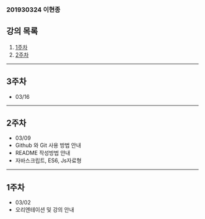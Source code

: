 ### 201930324 이현종

## 강의 목록
1. [1주차](https://github.com/Brem0827/23-React1)
2. [2주차](https://github.com/Brem0827/23-React1/tree/main/src)

---

## 3주차

* 03/16

---

## 2주차

* 03/09
* Github 와 Git 사용 방법 안내
* README 작성방법 안내
* 자바스크립트, ES6, Js자료형

---

## 1주차

* 03/02
* 오리엔테이션 및 강의 안내